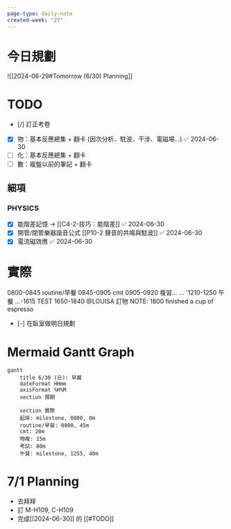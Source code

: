```yaml
---
page-type: daily-note
created-week: "27"
---
```

# 今日規劃
![[2024-06-29#Tomorrow (6/30) Planning]]
# TODO
- [/] 訂正考卷
- [x] 物：基本反應總集 + 翻卡 (因次分析、駐波、干涉、電磁場...) ✅ 2024-06-30
- [ ] 化：基本反應總集 + 翻卡
- [ ] 數：複盤以前的筆記 + 翻卡
## 細項
### PHYSICS
- [x] 能階差記憶 -> [[C4-2-技巧：能階差]] ✅ 2024-06-30
- [x] 開管/閉管樂器諧音公式 [[P10-2 聲音的共鳴與駐波]] ✅ 2024-06-30
- [x] 電流磁效應 ✅ 2024-06-30
# 實際
0800-0845 routine/早餐
0845-0905 cmt
0905-0920 複習...
...
'1210-1250 午餐
...-1615 TEST
1650-1840 @LOUISA 訂物
NOTE: 1800 finished a cup of espresso
- [-] 在臥室做明日規劃
# Mermaid Gantt Graph
```mermaid
gantt
	title 6/30 (日): 早晨
	dateFormat HHmm
    axisFormat %H%M
    section 預期
    
    section 實際
    起床: milestone, 0800, 0m
    routine/早餐: 0800, 45m
    cmt: 20m
    物複: 15m
    考試: 80m
    午餐: milestone, 1255, 40m
```
# 7/1 Planning
- 去拜拜
- 訂 M-H109, C-H109
- 完成[[2024-06-30]] 的 [[#TODO]]
